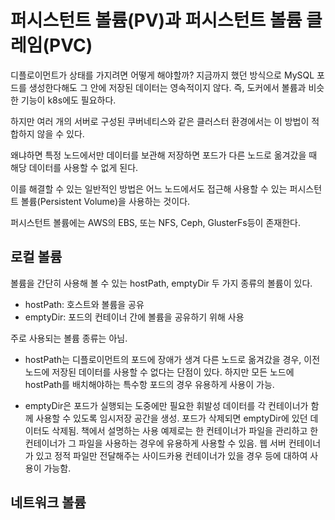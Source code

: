 # 퍼시스턴트 볼륨(PV)과 퍼시스턴트 볼륨 클레임(PVC)

디플로이먼트가 상태를 가지려면 어떻게 해야할까?
지금까지 했던 방식으로 MySQL 포드를 생성한다해도 그 안에 저장된 데이터는 영속적이지 않다.
즉, 도커에서 볼륨과 비슷한 기능이 k8s에도 필요하다.

하지만 여러 개의 서버로 구성된 쿠버네티스와 같은 클러스터 환경에서는 이 방법이 적합하지 않을 수 있다.

왜냐하면 특정 노드에서만 데이터를 보관해 저장하면 포드가 다른 노드로 옮겨갔을 때 해당 데이터를 사용할 수 없게 된다.

이를 해결할 수 있는 일반적인 방법은 어느 노드에서도 접근해 사용할 수 있는 퍼시스턴트 볼륨(Persistent Volume)을 사용하는 것이다.

퍼시스턴트 볼륨에는 AWS의 EBS, 또는 NFS, Ceph, GlusterFs등이 존재한다.

## 로컬 볼륨 

볼륨을 간단히 사용해 볼 수 있는 hostPath, emptyDir 두 가지 종류의 볼륨이 있다.
- hostPath: 호스트와 볼륨을 공유
- emptyDir: 포드의 컨테이너 간에 볼륨을 공유하기 위해 사용

주로 사용되는 볼륨 종류는 아님.

- hostPath는 디플로이먼트의 포드에 장애가 생겨 다른 노드로 옮겨갔을 경우, 이전 노드에 저장된 데이터를 사용할 수 없다는 단점이 있다. 하지만 모든 노드에 hostPath를 배치해야하는 특수항 포드의 경우 유용하게 사용이 가능. 

- emptyDir은 포드가 실행되는 도중에만 필요한 휘발성 데이터를 각 컨테이너가 함께 사용할 수 있도록 임시저장 공간을 생성. 포드가 삭제되면 emptyDir에 있던 데이터도 삭제됨. 책에서 설명하는 사용 예제로는 한 컨테이너가 파일을 관리하고 한 컨테이너가 그 파일을 사용하는 경우에 유용하게 사용할 수 있음. 웹 서버 컨테이너가 있고 정적 파일만 전달해주는 사이드카용 컨테이너가 있을 경우 등에 대하여 사용이 가능함.

## 네트워크 볼륨




